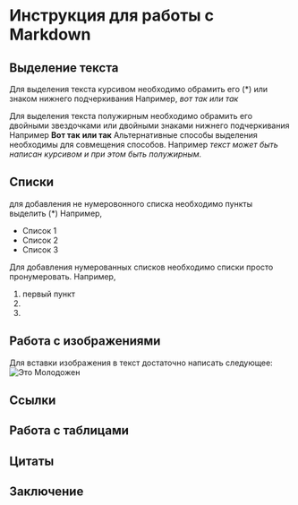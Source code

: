 # Инструкция для работы с Markdown 
## Выделение текста
Для выделения текста курсивом необходимо обрамить его (*) или знаком нижнего подчеркивания Например, *вот так* _или так_

Для выделения текста полужирным необходимо обрамить его двойными звездочками или двойными знаками нижнего подчеркивания  Например **Вот так** __или так__
Альтернативные способы выделения необходимы для совмещения способов. Например _текст может быть написан курсивом и при этом быть *полужирным*._
## Списки
для добавления не нумеровонного списка необходимо пункты выделить (*) Например,
* Список 1
* Список 2
* Список 3

Для добавления нумерованных списков необходимо списки просто пронумеровать. Например,
1. первый пункт
2.
3.
## Работа с изображениями
Для вставки изображения в текст достаточно написать следующее:
![Это Молодожен](img1.png)
## Ссылки
## Работа с таблицами
## Цитаты
## Заключение